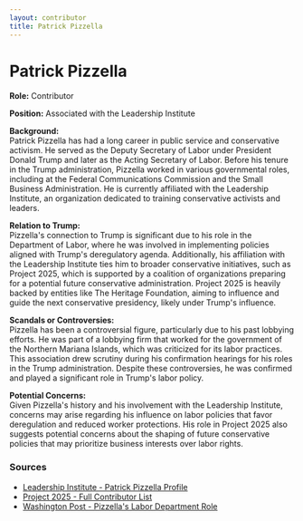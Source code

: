 ```yaml
---
layout: contributor
title: Patrick Pizzella
---
```


# Patrick Pizzella

**Role:** Contributor

**Position:** Associated with the Leadership Institute

**Background:**  
Patrick Pizzella has had a long career in public service and conservative activism. He served as the Deputy Secretary of Labor under President Donald Trump and later as the Acting Secretary of Labor. Before his tenure in the Trump administration, Pizzella worked in various governmental roles, including at the Federal Communications Commission and the Small Business Administration. He is currently affiliated with the Leadership Institute, an organization dedicated to training conservative activists and leaders.

**Relation to Trump:**  
Pizzella's connection to Trump is significant due to his role in the Department of Labor, where he was involved in implementing policies aligned with Trump's deregulatory agenda. Additionally, his affiliation with the Leadership Institute ties him to broader conservative initiatives, such as Project 2025, which is supported by a coalition of organizations preparing for a potential future conservative administration. Project 2025 is heavily backed by entities like The Heritage Foundation, aiming to influence and guide the next conservative presidency, likely under Trump's influence.

**Scandals or Controversies:**  
Pizzella has been a controversial figure, particularly due to his past lobbying efforts. He was part of a lobbying firm that worked for the government of the Northern Mariana Islands, which was criticized for its labor practices. This association drew scrutiny during his confirmation hearings for his roles in the Trump administration. Despite these controversies, he was confirmed and played a significant role in Trump's labor policy.

**Potential Concerns:**  
Given Pizzella's history and his involvement with the Leadership Institute, concerns may arise regarding his influence on labor policies that favor deregulation and reduced worker protections. His role in Project 2025 also suggests potential concerns about the shaping of future conservative policies that may prioritize business interests over labor rights.

### Sources
- [Leadership Institute - Patrick Pizzella Profile](https://www.leadershipinstitute.org)  
- [Project 2025 - Full Contributor List](file-bq4vQV0169abxmjz1jX769in)
- [Washington Post - Pizzella's Labor Department Role](https://www.washingtonpost.com)
